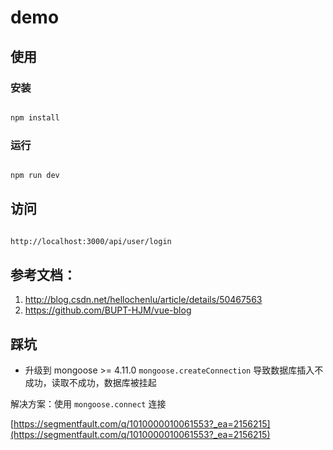 # demo

## 使用

### 安装

```bash

npm install

```

### 运行

```bash

npm run dev

```

## 访问

```bash

http://localhost:3000/api/user/login

```

## 参考文档：
1. http://blog.csdn.net/hellochenlu/article/details/50467563
2. https://github.com/BUPT-HJM/vue-blog

## 踩坑

- 升级到 mongoose >= 4.11.0 `mongoose.createConnection` 导致数据库插入不成功，读取不成功，数据库被挂起

解决方案：使用 `mongoose.connect` 连接

[https://segmentfault.com/q/1010000010061553?_ea=2156215](https://segmentfault.com/q/1010000010061553?_ea=2156215)

